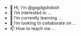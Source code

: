 - 👋 Hi, I’m @gsgdgshdssh
- 👀 I’m interested in ...
- 🌱 I’m currently learning ...
- 💞️ I’m looking to collaborate on ...
- 📫 How to reach me ...

<!---
gsgdgshdssh/gsgdgshdssh is a ✨ special ✨ repository because its `README.md` (this file) appears on your GitHub profile.
You can click the Preview link to take a look at your changes.
--->
